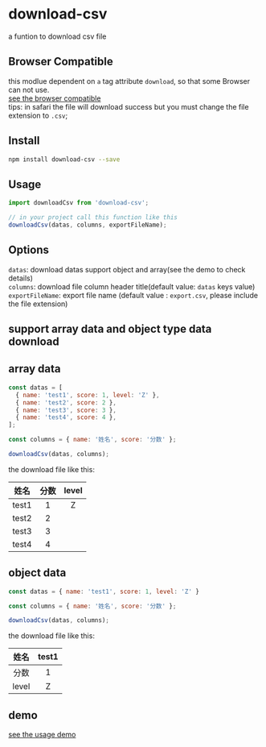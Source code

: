 # download-csv
a funtion to download csv file

## Browser Compatible
this modlue dependent on `a` tag attribute `download`, so that some Browser can not use.<br>
[see the browser compatible](http://caniuse.com/#search=download)<br>
tips: in safari the file will download success but you must change the file extension to `.csv`;

## Install

```bash
npm install download-csv --save
```

## Usage

```js
import downloadCsv from 'download-csv';

// in your project call this function like this
downloadCsv(datas, columns, exportFileName);

```

## Options

`datas`: download datas support object and array(see the demo to check details)<br>
`columns`: download file column header title(default value: `datas` keys value)<br>
`exportFileName`: export file name (default value : `export.csv`, please include the file extension)


## support array data and object type data download

## array data

```js
const datas = [
  { name: 'test1', score: 1, level: 'Z' },
  { name: 'test2', score: 2 },
  { name: 'test3', score: 3 },
  { name: 'test4', score: 4 },
];

const columns = { name: '姓名', score: '分数' };

downloadCsv(datas, columns);
```

the download file like this:<br>

|  姓名 | 分数  | level |
| :---: | :---: | :---: |
| test1 |   1   |   Z   |
| test2 |   2   |       |
| test3 |   3   |       |
| test4 |   4   |       |

## object data

```js
const datas = { name: 'test1', score: 1, level: 'Z' }

const columns = { name: '姓名', score: '分数' };

downloadCsv(datas, columns);
```

the download file like this:<br>

|  姓名 | test1 |
| :---: | :---: |
|  分数 |   1   |
| level |   Z   |

## demo

[see the usage demo](https://github.com/AllenZeng/download-csv/blob/master/example)

